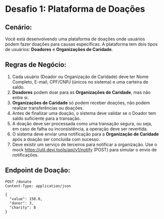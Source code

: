 
# Desafio 1: Plataforma de Doações

## Cenário:
Você está desenvolvendo uma plataforma de doações onde usuários podem fazer doações para causas específicas. A plataforma tem dois tipos de usuários: **Doadores** e **Organizações de Caridade**.

## Regras de Negócio:
1. Cada usuário (Doador ou Organização de Caridade) deve ter Nome Completo, E-mail, CPF/CNPJ (únicos no sistema) e uma carteira de saldo.
2. **Doadores** podem doar para as **Organizações de Caridade**, mas não entre si.
3. **Organizações de Caridade** só podem receber doações, não podem realizar transferências ou doações.
4. Antes de finalizar uma doação, o sistema deve validar se o Doador tem saldo suficiente para a transação.
5. A doação deve ser processada como uma transação segura, ou seja, em caso de falha ou inconsistência, a operação deve ser revertida.
6. O sistema deve enviar uma notificação para a **Organização de Caridade** após a doação ser concluída com sucesso.
7. Deve existir um serviço de terceiros para notificar a organização. Use o mock https://util.devi.tools/api/v1/notify (POST) para simular o envio de notificações.

## Endpoint de Doação:
```
POST /donate
Content-Type: application/json

{
  "value": 150.0,
  "donor": 3,
  "charity": 8
}
```